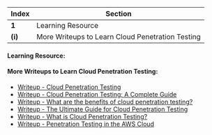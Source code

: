 Index | Section
---   | ---
**1** | Learning Resource
**(i)** | More Writeups to Learn Cloud Penetration Testing


#### Learning Resource:

#### More Writeups to Learn Cloud Penetration Testing:

  * [Writeup - Cloud Penetration Testing](https://www.guidepointsecurity.com/education-center/cloud-penetration-testing/)
  * [Writeup - Cloud Penetration Testing: A Complete Guide](https://www.getastra.com/blog/security-audit/cloud-penetration-testing/)
  * [Writeup - What are the benefits of cloud penetration testing?](https://www.synopsys.com/glossary/what-is-cloud-penetration-testing.html)
  * [Writeup - The Ultimate Guide for Cloud Penetration Testing](https://www.prplbx.com/resources/blog/cloud-pentesting/)
  * [Writeup - What is Cloud Penetration Testing?](https://www.nettitude.com/uk/penetration-testing/cloud-service-testing/)
  * [Writeup - Penetration Testing in the AWS Cloud](https://rhinosecuritylabs.com/penetration-testing/penetration-testing-aws-cloud-need-know/)

 

